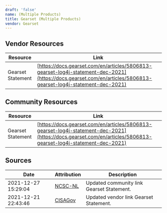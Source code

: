 ```yaml
---
draft: 'false'
name: (Multiple Products)
title: Gearset (Multiple Products)
vendor: Gearset
---
```


## Vendor Resources
| Resource | Link |
| --- | --- |
| Gearset Statement | [https://docs.gearset.com/en/articles/5806813-gearset-log4j-statement-dec-2021](https://docs.gearset.com/en/articles/5806813-gearset-log4j-statement-dec-2021) |

## Community Resources
| Resource | Link |
| --- | --- |
| Gearset Statement | [https://docs.gearset.com/en/articles/5806813-gearset-log4j-statement-dec-2021](https://docs.gearset.com/en/articles/5806813-gearset-log4j-statement-dec-2021) |


## Sources
| Date | Attribution | Description |
| --- | --- | --- |
| 2021-12-27 15:29:04 | [NCSC-NL](https://github.com/NCSC-NL/log4shell/blob/main/software/README.md) | Updated community link Gearset Statement.  |
| 2021-12-21 22:43:46 | [CISAGov](https://raw.githubusercontent.com/cisagov/log4j-affected-db/develop/README.md) | Updated vendor link Gearset Statement.  |
